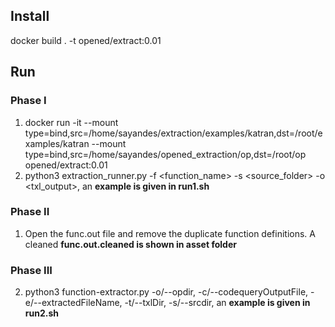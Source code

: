 ## Install
docker build . -t opened/extract:0.01

## Run
### Phase I
1. docker run -it  --mount type=bind,src=/home/sayandes/extraction/examples/katran,dst=/root/examples/katran --mount type=bind,src=/home/sayandes/opened_extraction/op,dst=/root/op opened/extract:0.01
2. python3 extraction_runner.py -f <function_name> -s <source_folder> -o <txl_output>, an **example is given in run1.sh**

### Phase II
1. Open the func.out file and remove the duplicate function definitions. A cleaned **func.out.cleaned is shown in asset folder**

### Phase III
2. python3 function-extractor.py -o/--opdir, -c/--codequeryOutputFile, -e/--extractedFileName,  -t/--txlDir, -s/--srcdir, an **example is given in run2.sh**
